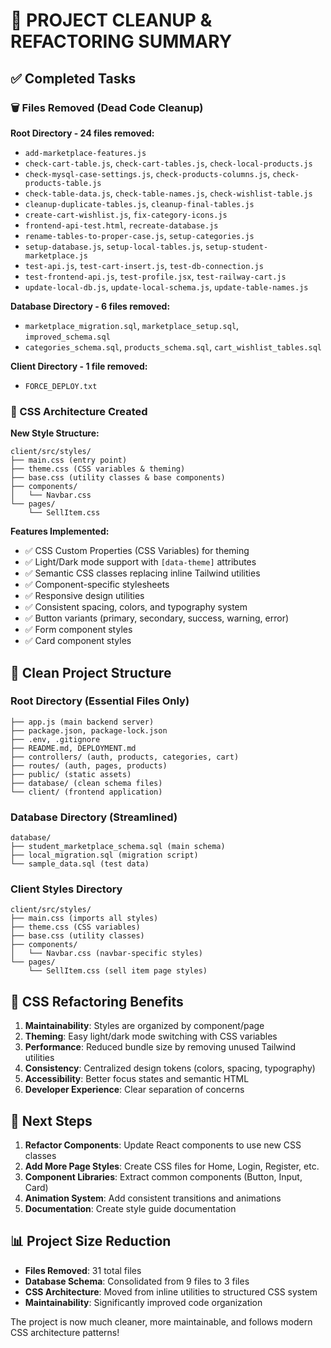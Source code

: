 # 🧹 PROJECT CLEANUP & REFACTORING SUMMARY

## ✅ Completed Tasks

### 🗑️ Files Removed (Dead Code Cleanup)
**Root Directory - 24 files removed:**
- `add-marketplace-features.js`
- `check-cart-table.js`, `check-cart-tables.js`, `check-local-products.js`
- `check-mysql-case-settings.js`, `check-products-columns.js`, `check-products-table.js`
- `check-table-data.js`, `check-table-names.js`, `check-wishlist-table.js`
- `cleanup-duplicate-tables.js`, `cleanup-final-tables.js`
- `create-cart-wishlist.js`, `fix-category-icons.js`
- `frontend-api-test.html`, `recreate-database.js`
- `rename-tables-to-proper-case.js`, `setup-categories.js`
- `setup-database.js`, `setup-local-tables.js`, `setup-student-marketplace.js`
- `test-api.js`, `test-cart-insert.js`, `test-db-connection.js`
- `test-frontend-api.js`, `test-profile.jsx`, `test-railway-cart.js`
- `update-local-db.js`, `update-local-schema.js`, `update-table-names.js`

**Database Directory - 6 files removed:**
- `marketplace_migration.sql`, `marketplace_setup.sql`, `improved_schema.sql`
- `categories_schema.sql`, `products_schema.sql`, `cart_wishlist_tables.sql`

**Client Directory - 1 file removed:**
- `FORCE_DEPLOY.txt`

### 🎨 CSS Architecture Created

**New Style Structure:**
```
client/src/styles/
├── main.css (entry point)
├── theme.css (CSS variables & theming)
├── base.css (utility classes & base components)
├── components/
│   └── Navbar.css
└── pages/
    └── SellItem.css
```

**Features Implemented:**
- ✅ CSS Custom Properties (CSS Variables) for theming
- ✅ Light/Dark mode support with `[data-theme]` attributes
- ✅ Semantic CSS classes replacing inline Tailwind utilities
- ✅ Component-specific stylesheets
- ✅ Responsive design utilities
- ✅ Consistent spacing, colors, and typography system
- ✅ Button variants (primary, secondary, success, warning, error)
- ✅ Form component styles
- ✅ Card component styles

## 📁 Clean Project Structure

### Root Directory (Essential Files Only)
```
├── app.js (main backend server)
├── package.json, package-lock.json
├── .env, .gitignore
├── README.md, DEPLOYMENT.md
├── controllers/ (auth, products, categories, cart)
├── routes/ (auth, pages, products)
├── public/ (static assets)
├── database/ (clean schema files)
└── client/ (frontend application)
```

### Database Directory (Streamlined)
```
database/
├── student_marketplace_schema.sql (main schema)
├── local_migration.sql (migration script)
└── sample_data.sql (test data)
```

### Client Styles Directory
```
client/src/styles/
├── main.css (imports all styles)
├── theme.css (CSS variables)
├── base.css (utility classes)
├── components/
│   └── Navbar.css (navbar-specific styles)
└── pages/
    └── SellItem.css (sell item page styles)
```

## 🎯 CSS Refactoring Benefits

1. **Maintainability**: Styles are organized by component/page
2. **Theming**: Easy light/dark mode switching with CSS variables
3. **Performance**: Reduced bundle size by removing unused Tailwind utilities
4. **Consistency**: Centralized design tokens (colors, spacing, typography)
5. **Accessibility**: Better focus states and semantic HTML
6. **Developer Experience**: Clear separation of concerns

## 🚀 Next Steps

1. **Refactor Components**: Update React components to use new CSS classes
2. **Add More Page Styles**: Create CSS files for Home, Login, Register, etc.
3. **Component Libraries**: Extract common components (Button, Input, Card)
4. **Animation System**: Add consistent transitions and animations
5. **Documentation**: Create style guide documentation

## 📊 Project Size Reduction

- **Files Removed**: 31 total files
- **Database Schema**: Consolidated from 9 files to 3 files
- **CSS Architecture**: Moved from inline utilities to structured CSS system
- **Maintainability**: Significantly improved code organization

The project is now much cleaner, more maintainable, and follows modern CSS architecture patterns!
